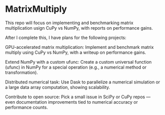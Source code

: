 # MatrixMultiply
This repo will focus on implementing and benchmarking matrix multiplication usign CuPy vs NumPy, with reports on performance gains.

After I complete this, I have plans for the following projects:

GPU-accelerated matrix multiplication: Implement and benchmark matrix multiply using CuPy vs NumPy, with a writeup on performance gains.

Extend NumPy with a custom ufunc: Create a custom universal function (ufunc) in NumPy for a special operation (e.g., a numerical method or transformation).

Distributed numerical task: Use Dask to parallelize a numerical simulation or a large data array computation, showing scalability.

Contribute to open source: Pick a small issue in SciPy or CuPy repos — even documentation improvements tied to numerical accuracy or performance counts.
